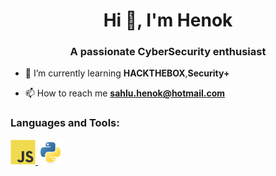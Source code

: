 <h1 align="center">Hi 👋, I'm Henok</h1>
<h3 align="center">A passionate CyberSecurity enthusiast</h3>

- 🌱 I’m currently learning **HACKTHEBOX**,**Security+**

- 📫 How to reach me **sahlu.henok@hotmail.com**

<h3 </h3>
<p align="left">
</p>

<h3 align="left">Languages and Tools:</h3>
<p align="left"> <a href="https://developer.mozilla.org/en-US/docs/Web/JavaScript" target="_blank" rel="noreferrer"> <img src="https://raw.githubusercontent.com/devicons/devicon/master/icons/javascript/javascript-original.svg" alt="javascript" width="40" height="40"/> </a> <a href="https://www.python.org" target="_blank" rel="noreferrer"> <img src="https://raw.githubusercontent.com/devicons/devicon/master/icons/python/python-original.svg" alt="python" width="40" height="40"/> </a> </p>


